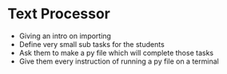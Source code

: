 Text Processor
=========

- Giving an intro on importing
- Define very small sub tasks for the students
- Ask them to make a py file which will complete those tasks
- Give them every instruction of running a py file on a terminal

